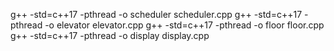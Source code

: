 g++ -std=c++17 -pthread -o scheduler scheduler.cpp
g++ -std=c++17 -pthread -o elevator elevator.cpp
g++ -std=c++17 -pthread -o floor floor.cpp
g++ -std=c++17 -pthread -o display display.cpp